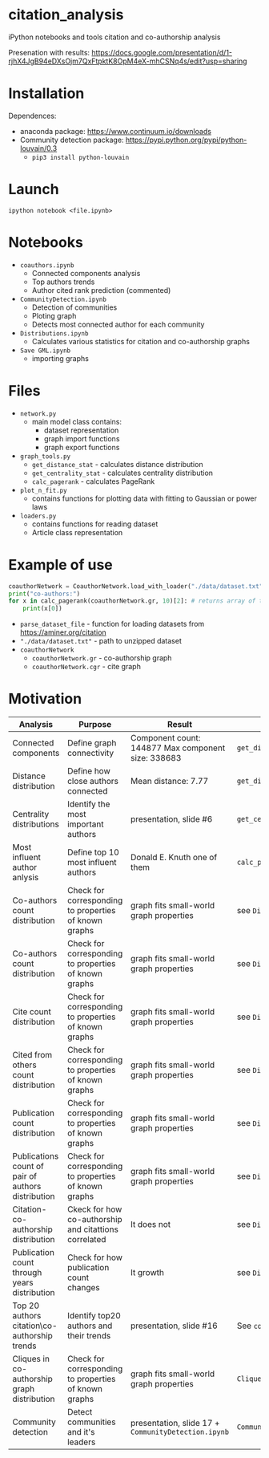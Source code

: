 # citation_analysis
iPython notebooks and tools citation and co-authorship analysis

Presenation with results: https://docs.google.com/presentation/d/1-rjhX4JgB94eDXsOjm7QxFtpktK8OpM4eX-mhCSNq4s/edit?usp=sharing

# Installation

Dependences:
 - anaconda package: https://www.continuum.io/downloads
 - Community detection package: https://pypi.python.org/pypi/python-louvain/0.3
 	- `pip3 install python-louvain`


# Launch

```
ipython notebook <file.ipynb>
```


# Notebooks

- `coauthors.ipynb`
	- Connected components analysis
	- Top authors trends
	- Author cited rank prediction (commented)
- `CommunityDetection.ipynb`
	- Detection of communities
	- Ploting graph
	- Detects most connected author for each community
- `Distributions.ipynb`
	- Calculates various statistics for citation and co-authorship graphs
- `Save GML.ipynb`
	- importing graphs


# Files

- `network.py`
	- main model class contains:
		- dataset representation 
		- graph import functions
		- graph export functions
- `graph_tools.py`
	- `get_distance_stat` - calculates distance distribution
	- `get_centrality_stat` - calculates centrality distribution
	- `calc_pagerank` - calculates PageRank
- `plot_n_fit.py`
	- contains functions for plotting data with fitting to Gaussian or power laws
- `loaders.py`
	- contains functions for reading dataset
	- Article class representation

# Example of use


```python
coauthorNetwork = CoauthorNetwork.load_with_loader("./data/dataset.txt", parse_dataset_file);
print("co-authors:")
for x in calc_pagerank(coauthorNetwork.gr, 10)[2]: # returns array of top 10 pairs: ("author", pageRank) sorted by pageRank
    print(x[0])
```

- `parse_dataset_file` - function for loading datasets from https://aminer.org/citation
- `"./data/dataset.txt"` - path to unzipped dataset
- `coauthorNetwork`
	- `coauthorNetwork.gr` - co-authorship graph
	- `coauthorNetwork.cgr` - cite graph

# Motivation

| Analysis | Purpose | Result | Method |
|----------|---------|--------|----------|
| Connected components | Define graph connectivity | Component count: 144877 Max component size: 338683  | `get_distance_stat` |
| Distance distribution| Define how close authors connected | Mean distance: 7.77 | `get_distance_stat`  |
| Centrality distributions |  Identify the most important authors | presentation, slide \#6 | `get_centrality_stat` |
| Most influent author anlysis | Define top 10 most influent authors | Donald E. Knuth one of them | `calc_pagerank` | 
| Co-authors count distribution | Check for corresponding to properties of known graphs | graph fits small-world graph properties | see `Distributions.ipynb` |
| Co-authors count distribution | Check for corresponding to properties of known graphs | graph fits small-world graph properties | see `Distributions.ipynb` |
| Cite count distribution | Check for corresponding to properties of known graphs | graph fits small-world graph properties | see `Distributions.ipynb` |
| Cited from others count distribution | Check for corresponding to properties of known graphs | graph fits small-world graph properties | see `Distributions.ipynb` |
| Publication count distribution | Check for corresponding to properties of known graphs | graph fits small-world graph properties | see `Distributions.ipynb` |
| Publications count of pair of authors distribution | Check for corresponding to properties of known graphs | graph fits small-world graph properties | see `Distributions.ipynb` |
| Citation-co-authorship distribution | Ckeck for how co-authorship and citattions correlated | It does not | see `Distributions.ipynb` |
| Publication count through years distribution | Check for how publication count changes | It growth | see `Distributions.ipynb` |
| Top 20 authors citation\co-authorship trends | Identify top20 authors and their trends| presentation, slide #16 | See `coauthors.ipynb` |
|Cliques in co-authorship graph distribution | Check for corresponding to properties of known graphs | graph fits small-world graph properties | `CliquesCompute.ipynb` |
|Community detection| Detect communities and it's leaders | presentation, slide 17 + `CommunityDetection.ipynb` | `CommunityDetection.ipynb` |



